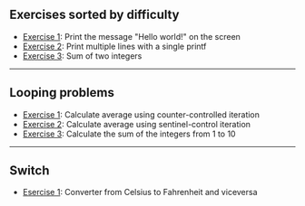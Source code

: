 ## Exercises sorted by difficulty
* [Exercise 1](./ex1.c/): Print the message "Hello world!" on the screen
* [Exercise 2](./ex2.c/): Print multiple lines with a single printf
* [Exercise 3](./ex3.c/): Sum of two integers

---
## Looping problems
* [Exercise 1](./ex4.c/): Calculate average using counter-controlled iteration
* [Exercise 2](./ex5.c/): Calculate average using sentinel-control iteration
* [Exercise 3](./ex6.c/): Calculate the sum of the integers from 1 to 10 

---

## Switch
* [Esercise 1](./converter.c/): Converter from Celsius to Fahrenheit and viceversa

